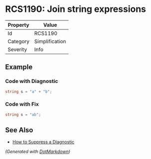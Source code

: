 # RCS1190: Join string expressions

| Property | Value          |
| -------- | -------------- |
| Id       | RCS1190        |
| Category | Simplification |
| Severity | Info           |

## Example

### Code with Diagnostic

```csharp
string s = "a" + "b";
```

### Code with Fix

```csharp
string s = "ab";
```

## See Also

* [How to Suppress a Diagnostic](../HowToConfigureAnalyzers.md#how-to-suppress-a-diagnostic)


*\(Generated with [DotMarkdown](http://github.com/JosefPihrt/DotMarkdown)\)*